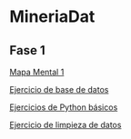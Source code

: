 # MineriaDat

## Fase 1

[Mapa Mental 1](https://github.com/CarlosMorales04/MineriaDat/blob/main/MapaMental_1_1857712.pdf)

[Ejercicio de base de datos](https://github.com/Ale-MR-22/FCFM-MINERIA-DE-DATOS-AMR/blob/main/Equipo_9-EjercicioBaseDeDatos.pdf)

[Ejercicios de Python básicos](https://github.com/CarlosMorales04/MineriaDat/blob/main/Ej_Python_1857712.ipynb)

[Ejercicio de limpieza de datos](https://github.com/Ale-MR-22/FCFM-MINERIA-DE-DATOS-AMR/blob/main/Ej_Limpieza_Equipo_9.ipynb)

